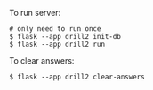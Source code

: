 To run server:

```shell
# only need to run once
$ flask --app drill2 init-db
$ flask --app drill2 run
```

To clear answers:

```shell
$ flask --app drill2 clear-answers
```